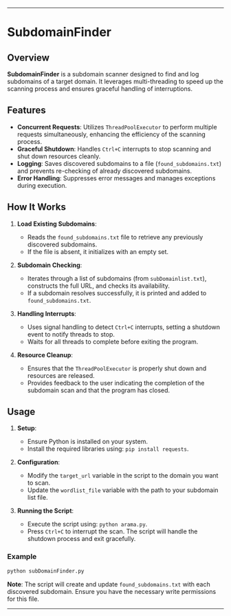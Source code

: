 

---

# SubdomainFinder

## Overview

**SubdomainFinder** is a subdomain scanner designed to find and log subdomains of a target domain. It leverages multi-threading to speed up the scanning process and ensures graceful handling of interruptions.

## Features

- **Concurrent Requests**: Utilizes `ThreadPoolExecutor` to perform multiple requests simultaneously, enhancing the efficiency of the scanning process.
- **Graceful Shutdown**: Handles `Ctrl+C` interrupts to stop scanning and shut down resources cleanly.
- **Logging**: Saves discovered subdomains to a file (`found_subdomains.txt`) and prevents re-checking of already discovered subdomains.
- **Error Handling**: Suppresses error messages and manages exceptions during execution.

## How It Works

1. **Load Existing Subdomains**:
   - Reads the `found_subdomains.txt` file to retrieve any previously discovered subdomains.
   - If the file is absent, it initializes with an empty set.

2. **Subdomain Checking**:
   - Iterates through a list of subdomains (from `subDomainlist.txt`), constructs the full URL, and checks its availability.
   - If a subdomain resolves successfully, it is printed and added to `found_subdomains.txt`.

3. **Handling Interrupts**:
   - Uses signal handling to detect `Ctrl+C` interrupts, setting a shutdown event to notify threads to stop.
   - Waits for all threads to complete before exiting the program.

4. **Resource Cleanup**:
   - Ensures that the `ThreadPoolExecutor` is properly shut down and resources are released.
   - Provides feedback to the user indicating the completion of the subdomain scan and that the program has closed.

## Usage

1. **Setup**:
   - Ensure Python is installed on your system.
   - Install the required libraries using: `pip install requests`.

2. **Configuration**:
   - Modify the `target_url` variable in the script to the domain you want to scan.
   - Update the `wordlist_file` variable with the path to your subdomain list file.

3. **Running the Script**:
   - Execute the script using: `python arama.py`.
   - Press `Ctrl+C` to interrupt the scan. The script will handle the shutdown process and exit gracefully.

### Example

```bash
python subDomainFinder.py
```

**Note**: The script will create and update `found_subdomains.txt` with each discovered subdomain. Ensure you have the necessary write permissions for this file.



---

